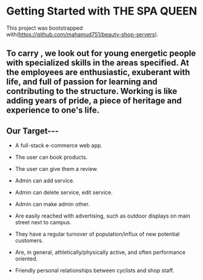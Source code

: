 # Getting Started with THE SPA QUEEN

This project was bootstrapped with(https://github.com/mahamud751/beauty-shop-servers).

## To carry , we look out for young energetic people with specialized skills in the areas specified. At the employees are enthusiastic, exuberant with life, and full of passion for learning and contributing to the structure. Working is like adding years of pride, a piece of heritage and experience to one's life.

 

## Our Target---
* A full-stack e-commerce web app. 

* The user can book products.

* The user can give them a review.

* Admin can add service.

* Admin can delete service, edit service.

* Admin can make admin other.

* Are easily reached with advertising, such as outdoor displays on main street next to campus.

* They have a regular turnover of population/influx of new potential customers.

* Are, in general, athletically/physically active, and often performance oriented.

* Friendly personal relationships between cyclists and shop staff.